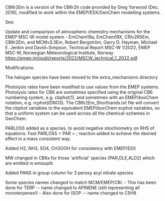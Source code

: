 CB6r2Em is a version of the CB6r2h code provided by Greg Yarwood (Dec. 2016),
modified to work within the EMEP/ESX/GenChem modelling systems.

See:

  Update and comparison of atmospheric chemistry mechanisms for the EMEP MSC-W model system - EmChem19a, EmChem19X, CRIv2R5Em, CB6r2Em, and MCMv3.3Em,
  Robert Bergström, Garry D. Hayman, Michael E. Jenkin  and David~Simpson,
  Technical Report MSC-W 1/2022,
  EMEP MSC-W, Norwegian Meteorological Institute, Norway
  https://emep.int/publ/reports/2022/MSCW_technical_1_2022.pdf


Modifications:

   The halogen species have been moved to the extra_mechanisms directory

   Photolysis rates have been modified to use values from the EMEP systems.
   Photolysis rates for CB6 are sometimes specified using the original CB6
   numbering system, e.g. cbphot(1), and sometimes with an EMEP/boxChem
   notation, e.g. rcphot(IDNO3). The CB6r2Em_Shorthands.txt file will
   convert the cbphot variables to the equivalent EMEP/boxChem ecphot
   variables, so that a uniform system can be used across all the
   chemical-schemes in GenChem.

   PARLOSS added as a species, to avoid negative stiochiometry on RHS of
     equations.
   Fast PARLOSS + PAR = ; reaction added to achieve the desired effect in a
     mass consistent way.

   Added H2, NH3, SO4, CH3OOH for consistency with EMEP/ESX

   MW changed in CB6x for those 'artificial' species (PAR,OLE,ALD2) which are
   emitted in emissplit. 

   Added PANS in group column for 3 peroxy acyl nitrate species

   Some species names changed to match MCM/EMEP/CRI. 
      - This has been done for TERP -- name changed to APINENE (still
             representing all monoterpenes!)
      - Also done for ISOP -- name changed to C5H8


